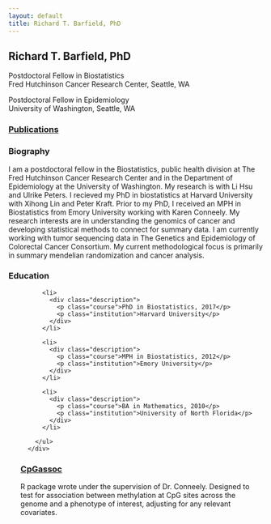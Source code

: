 ```yaml
---
layout: default
title: Richard T. Barfield, PhD
---
```




<html lang="en-us">
<div class="blurb">
	<h2>Richard T. Barfield, PhD</h2>
	<p>Postdoctoral Fellow in Biostatistics <br> Fred Hutchinson Cancer Research Center, Seattle, WA </p>
        <p>Postdoctoral Fellow in Epidemiology <br> University of Washington, Seattle, WA </p>	
</div><!-- /.blurb -->

<p class="view"><a href="pages/publications.html"> <h3>Publications</h3> </a></p>          

<h3 id="biography">Biography</h3>

<p>I am a postdoctoral fellow in the Biostatistics, public health division at The Fred Hutchinson Cancer Research Center and in the Department of Epidemiology at the University of Washington. My research is with Li Hsu and Ulrike Peters. I recieved my PhD in biostatistics at Harvard University with Xihong Lin and Peter Kraft. Prior to my PhD, I received an MPH in Biostatistics from Emory University working with Karen Conneely. My research interests are in understanding the genomics of cancer and developing statistical methods to connect for summary data. I am currently working with tumor sequencing data in The Genetics and Epidemiology of Colorectal Cancer Consortium.  My current methodological focus is primarily in summary mendelian randomization and cancer analysis.</p>

<h3 id="education">Education</h3>
      <div class="col-sm-7">
        <ul class="ul-edu fa-ul">
          
          <li>
            <div class="description">
              <p class="course">PhD in Biostatistics, 2017</p>
              <p class="institution">Harvard University</p>
            </div>
          </li>

          <li>
            <div class="description">
              <p class="course">MPH in Biostatistics, 2012</p>
              <p class="institution">Emory University</p>
            </div>
          </li>
          
          <li>
            <div class="description">
              <p class="course">BA in Mathematics, 2010</p>
              <p class="institution">University of North Florida</p>
            </div>
          </li>
          
        </ul>
      </div>
<p class="view"><a href="https://cran.r-project.org/web/packages/CpGassoc/index.html"> <h3>CpGassoc</h3> </a></p>
<p> R package wrote under the supervision of Dr. Conneely. Designed to test for association between methylation at CpG sites across the genome and a phenotype of interest, adjusting for any relevant covariates.</p>

